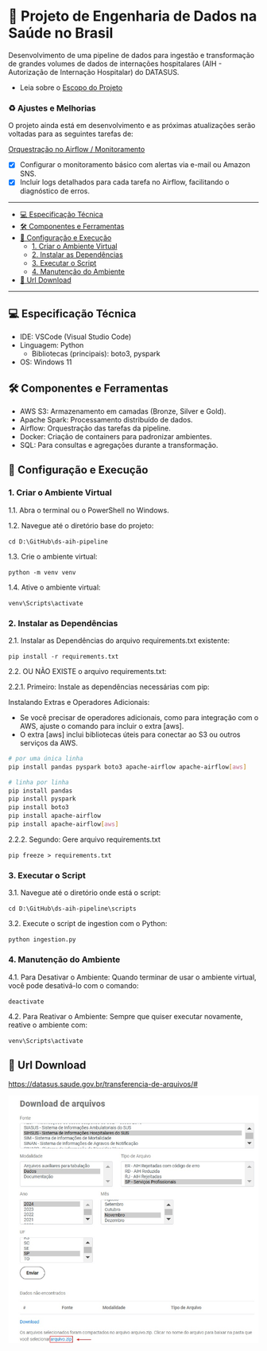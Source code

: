 # 🏥 Projeto de Engenharia de Dados na Saúde no Brasil

Desenvolvimento de uma pipeline de dados para ingestão e transformação de grandes volumes de dados de internações hospitalares (AIH - Autorização de Internação Hospitalar) do DATASUS.
- Leia sobre o [Escopo do Projeto](projeto.md#escopo-do-projeto-de-engenharia-de-dados-na-saúde-no-brasil)

### ♻ Ajustes e Melhorias

O projeto ainda está em desenvolvimento e as próximas atualizações serão voltadas para as seguintes tarefas de:

 [Orquestração no Airflow / Monitoramento](docs/README.md#fase-3-orquestração-no-airflow)
- [x] Configurar o monitoramento básico com alertas via e-mail ou Amazon SNS.
- [x] Incluir logs detalhados para cada tarefa no Airflow, facilitando o diagnóstico de erros.
---

- [💻 Especificação Técnica](#-especificação-técnica)
- [🛠️ Componentes e Ferramentas](#%EF%B8%8F-componentes-e-ferramentas)
- [🚀 Configuração e Execução](#-configuração-e-execução)
    - [1. Criar o Ambiente Virtual](#1-criar-o-ambiente-virtual)
    - [2. Instalar as Dependências](#2-instalar-as-dependências)
    - [3. Executar o Script](#3-executar-o-script)
    - [4. Manutenção do Ambiente](#4-manutenção-do-ambiente)
- [📑 Url Download](#-url-download)

---

## 💻 Especificação Técnica

- IDE: VSCode (Visual Studio Code)
- Linguagem: Python
  - Bibliotecas (principais): boto3, pyspark
- OS: Windows 11

## 🛠️ Componentes e Ferramentas

- AWS S3: Armazenamento em camadas (Bronze, Silver e Gold).
- Apache Spark: Processamento distribuído de dados.
- Airflow: Orquestração das tarefas da pipeline.
- Docker: Criação de containers para padronizar ambientes.
- SQL: Para consultas e agregações durante a transformação.

## 🚀 Configuração e Execução

### 1. Criar o Ambiente Virtual

1.1. Abra o terminal ou o PowerShell no Windows.

1.2. Navegue até o diretório base do projeto:

`cd D:\GitHub\ds-aih-pipeline`

1.3. Crie o ambiente virtual:

`python -m venv venv`

1.4. Ative o ambiente virtual:

`venv\Scripts\activate`

### 2. Instalar as Dependências

2.1. Instalar as Dependências do arquivo requirements.txt existente:

`pip install -r requirements.txt`

2.2. OU NÃO EXISTE o arquivo requirements.txt:

2.2.1. Primeiro: Instale as dependências necessárias com pip:

Instalando Extras e Operadores Adicionais: 
- Se você precisar de operadores adicionais, como para integração com o AWS, ajuste o comando para incluir o extra [aws].
- O extra [aws] inclui bibliotecas úteis para conectar ao S3 ou outros serviços da AWS.

```bash
# por uma única linha
pip install pandas pyspark boto3 apache-airflow apache-airflow[aws]
```

```bash
# linha por linha
pip install pandas
pip install pyspark
pip install boto3
pip install apache-airflow
pip install apache-airflow[aws]
```

2.2.2. Segundo: Gere arquivo requirements.txt

`pip freeze > requirements.txt`

### 3. Executar o Script

3.1. Navegue até o diretório onde está o script:

`cd D:\GitHub\ds-aih-pipeline\scripts`

3.2. Execute o script de ingestion com o Python:

`python ingestion.py`

### 4. Manutenção do Ambiente

4.1. Para Desativar o Ambiente:
Quando terminar de usar o ambiente virtual, você pode desativá-lo com o comando:

`deactivate`

4.2. Para Reativar o Ambiente:
Sempre que quiser executar novamente, reative o ambiente com:

`venv\Scripts\activate`

## 📑 Url Download

https://datasus.saude.gov.br/transferencia-de-arquivos/#

![alt text](imgs/tranfer-arquivos-sih-datasus.jpg)

